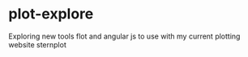 plot-explore
============

Exploring new tools flot and angular js to use with my current plotting website sternplot
